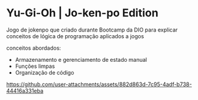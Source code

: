 # Yu-Gi-Oh | Jo-ken-po Edition

Jogo de jokenpo que criado durante Bootcamp da DIO para explicar conceitos de lógica de programação aplicados a jogos

conceitos abordados:

- Armazenamento e gerenciamento de estado manual
- Funções limpas
- Organização de código


https://github.com/user-attachments/assets/882d863d-7c95-4adf-b738-44416a331eba

